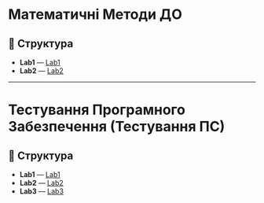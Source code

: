 # Математичні Методи ДО

## 📂 Структура

- **Lab1** — [Lab1](./Matemat%20Metods/Lab1/)
- **Lab2** — [Lab2](./Matemat%20Metods/Lab2/)

---

# Тестування Програмного Забезпечення (Тестування ПС)

## 📂 Структура

- **Lab1** — [Lab1](./TestPS/Lab1/)
- **Lab2** — [Lab2](./TestPS/Lab2/)
- **Lab3** — [Lab3](./TestPS/Lab3/)